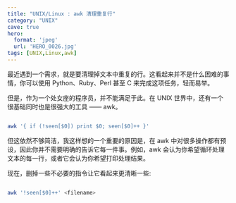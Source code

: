 ```yaml
---
title: "UNIX/Linux : awk 清理重复行"
category: "UNIX"
cave: true
hero:
  format: 'jpeg'
  url: 'HERO_0026.jpg'
tags: [UNIX,Linux,awk]
---
```

最近遇到一个需求，就是要清理掉文本中重复的行。这看起来并不是什么困难的事情，你可以使用 Python、Ruby、Perl 甚至 C 来完成这项任务，轻而易举。

但是，作为一个处女座的程序员，并不能满足于此。在 UNIX 世界中，还有一个很基础同时也是很强大的工具 —— awk。

```sh

awk '{ if (!seen[$0]) print $0; seen[$0]++ }'

```


但这依然不够简洁，我这样想的一个重要的原因是，在 awk 中对很多操作都有预设，因此你并不需要明确的告诉它每一件事。例如，awk 会认为你希望循环处理文本的每一行，或者它会认为你希望打印处理结果。

现在，删掉一些不必要的指令让它看起来更清晰一些:

```sh

awk '!seen[$0]++' <filename>

```






